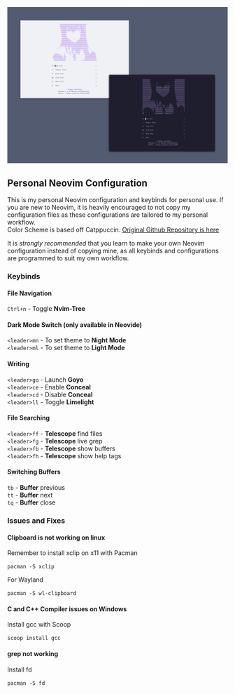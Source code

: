 ![Preview Image 1](images/nvim-banner.webp)
## Personal Neovim Configuration
This is my personal Neovim configuration and keybinds for personal use.
If you are new to Neovim, it is heavily encouraged to not copy my configuration files as these configurations are tailored to my personal workflow.  
Color Scheme is based off Catppuccin. [Original Github Repository is here](https://github.com/catppuccin/nvim)  

It is *strongly recommended* that you learn to make your own Neovim configuration instead of copying mine, as all keybinds and configurations are programmed to suit my own workflow.  

### Keybinds 
#### File Navigation
`Ctrl+n` - Toggle **Nvim-Tree**  
#### Dark Mode Switch (only available in Neovide)
`<leader>mn` - To set theme to **Night Mode**  
`<leader>ml` - To set theme to **Light Mode**  
#### Writing
`<leader>go` - Launch **Goyo**  
`<leader>ce` - Enable **Conceal**  
`<leader>cd` - Disable **Conceal**  
`<leader>ll` - Toggle **Limelight**  
#### File Searching
`<leader>ff` - **Telescope** find files  
`<leader>fg` - **Telescope** live grep  
`<leader>fb` - **Telescope** show buffers  
`<leader>fh` - **Telescope** show help tags  
#### Switching Buffers
`tb` - **Buffer** previous  
`tt` - **Buffer** next  
`tq` - **Buffer** close  

### Issues and Fixes
#### Clipboard is not working on linux
Remember to install xclip on x11 with Pacman  
```shell
pacman -S xclip
```
For Wayland
```shell
pacman -S wl-clipboard 
```

#### C and C++ Compiler issues on Windows
Install gcc with Scoop  
```shell
scoop install gcc
```
#### grep not working
Install fd 
```shell
pacman -S fd
```
